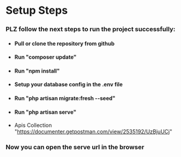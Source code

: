 # Setup Steps

### PLZ follow the next steps to run the project successfully:

- #### Pull or clone the repository from github
- #### Run "composer update"
- #### Run "npm install"
- #### Setup your database config in the .env file
- #### Run "php artisan migrate:fresh --seed"
- #### Run "php artisan serve"
- Apis Collection "https://documenter.getpostman.com/view/2535192/UzBjuUCj"

### Now you can open the serve url in the browser
